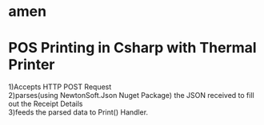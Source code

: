 # amen
# POS Printing in Csharp with Thermal Printer 
1)Accepts HTTP POST Request <br>
2)parses(using NewtonSoft.Json Nuget Package) the JSON received to fill out the Receipt Details <br>
3)feeds the parsed data to Print() Handler.
